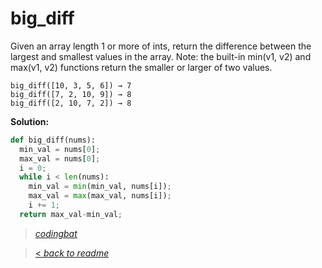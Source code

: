 # big_diff

Given an array length 1 or more of ints, return the difference between the largest and smallest values in the array. Note: the built-in min(v1, v2) and max(v1, v2) functions return the smaller or larger of two values.

```
big_diff([10, 3, 5, 6]) → 7
big_diff([7, 2, 10, 9]) → 8
big_diff([2, 10, 7, 2]) → 8
```

**Solution:**

```python
def big_diff(nums):
  min_val = nums[0];
  max_val = nums[0];
  i = 0;
  while i < len(nums):
    min_val = min(min_val, nums[i]);
    max_val = max(max_val, nums[i]);
    i += 1;
  return max_val-min_val;
```

> _[codingbat](https://codingbat.com/prob/p184853)_

> [< _back to readme_](FINDREPLACEREADME)